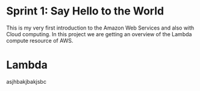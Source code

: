 # Sprint 1: Say Hello to the World

This is my very first introduction to the Amazon Web Services and also with Cloud computing. In this project we are getting an overview of the Lambda compute resource of AWS.

# Lambda
asjhbakjbakjsbc